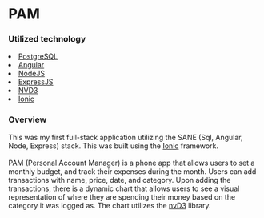 # PAM
<h3>Utilized technology</h3>
<li><a href="https://www.postgresql.org/">PostgreSQL</a></li>
<li><a href="https://angularjs.org/">Angular</a></li>
<li><a href="https://nodejs.org/en/">NodeJS</a></li>
<li><a href="http://expressjs.com/">ExpressJS</a></li>
<li><a href="http://nvd3.org/examples/">NVD3</a></li>
<li><a href="http://ionicframework.com/">Ionic</a></li>
<h3>Overview</h3>
This was my first full-stack application utilizing the SANE (Sql, Angular, Node, Express) stack. This was built using the <a href="http://ionicframework.com/">Ionic</a>
framework. <br><br>
PAM (Personal Account Manager) is a phone app that allows users to set a monthly budget, and track their expenses during the month. 
Users can add transactions with name, price, date, and category. Upon adding the transactions, there is a dynamic chart that allows users to see
a visual representation of where they are spending their money based on the category it was logged as. The chart utilizes the <a href="http://nvd3.org/examples/">nvD3</a>
library.

